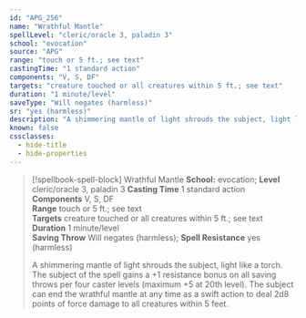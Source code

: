 ```yaml
---
id: "APG_256"
name: "Wrathful Mantle"
spellLevel: "cleric/oracle 3, paladin 3"
school: "evocation"
source: "APG"
range: "touch or 5 ft.; see text"
castingTime: "1 standard action"
components: "V, S, DF"
targets: "creature touched or all creatures within 5 ft.; see text"
duration: "1 minute/level"
saveType: "Will negates (harmless)"
sr: "yes (harmless)"
description: "A shimmering mantle of light shrouds the subject, light like a torch. The subject of the spell gains a +1 resistance bonus on all saving throws per four caster levels (maximum +5 at 20th level). The subject can end the wrathful mantle at any time as a swift action to deal 2d8 points of force damage to all creatures within 5 feet."
known: false
cssclasses:
  - hide-title
  - hide-properties
---
```


> [!spellbook-spell-block] Wrathful Mantle
> **School:** evocation; **Level** cleric/oracle 3, paladin 3
> **Casting Time** 1 standard action  
> **Components** V, S, DF  
> **Range** touch or 5 ft.; see text  
> **Targets** creature touched or all creatures within 5 ft.; see text  
> **Duration** 1 minute/level  
> **Saving Throw** Will negates (harmless); **Spell Resistance** yes (harmless)
> 
> A shimmering mantle of light shrouds the subject, light like a torch. The subject of the spell gains a +1 resistance bonus on all saving throws per four caster levels (maximum +5 at 20th level). The subject can end the wrathful mantle at any time as a swift action to deal 2d8 points of force damage to all creatures within 5 feet.
